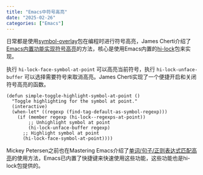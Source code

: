 ```yaml
---
title: "Emacs中符号高亮"
date: "2025-02-26"
categories: ["Emacs"]
---
```


日常都是使用[symbol-overlay](https://github.com/wolray/symbol-overlay)包在编程时进行符号高亮，James Cherti介绍了[Emacs内置功能实现符号高亮](https://www.jamescherti.com/emacs-symbol-highlighting-built-in-functions/)的方法，核心是使用Emacs内置的[hi-lock](https://www.gnu.org/software/emacs/manual/html_node/emacs/Highlight-Interactively.html)包来实现。

执行 `hi-lock-face-symbol-at-point` 可以高亮当前符号，执行 `hi-lock-unface-buffer` 可以选择需要符号来取消高亮。James Cherti实现了一个便捷开启和关闭符号高亮的函数。

```emacs-lisp
(defun simple-toggle-highlight-symbol-at-point ()
  "Toggle highlighting for the symbol at point."
  (interactive)
  (when-let* ((regexp (find-tag-default-as-symbol-regexp)))
    (if (member regexp (hi-lock--regexps-at-point))
        ;; Unhighlight symbol at point
        (hi-lock-unface-buffer regexp)
      ;; Highlight symbol at point
      (hi-lock-face-symbol-at-point))))
```

Mickey Petersen之前也在Mastering Emacs介绍了[单词/句子/正则表达式匹配高亮](https://www.masteringemacs.org/article/highlighting-by-word-line-regexp)的使用方法，Emacs已内置了快捷键来快速使用这些功能，这些功能也是hi-lock包提供的。
